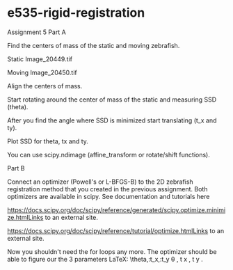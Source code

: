 # e535-rigid-registration
Assignment 5
Part A

Find the centers of mass of the static and moving zebrafish.

Static Image_20449.tif

Moving Image_20450.tif

Align the centers of mass.

Start rotating around the center of mass of the static and measuring SSD (theta).

After you find the angle where SSD is minimized start translating (t_x and ty).

Plot SSD for theta, tx and ty.

You can use scipy.ndimage (affine_transform or rotate/shift functions).

Part B

Connect an optimizer (Powell's or L-BFGS-B) to the 2D zebrafish registration method that you created in the previous assignment. Both optimizers are available in scipy. See documentation and tutorials here 

 https://docs.scipy.org/doc/scipy/reference/generated/scipy.optimize.minimize.htmlLinks to an external site.

https://docs.scipy.org/doc/scipy/reference/tutorial/optimize.htmlLinks to an external site.

Now you shouldn't need the for loops any more. The optimizer should be able to figure our the 3 parameters LaTeX: \theta,\:t_x,\:t_y θ , t x , t y .
